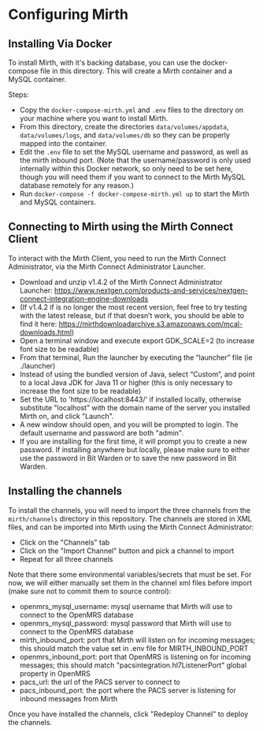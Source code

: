 
# Configuring Mirth

## Installing Via Docker

To install Mirth, with it's backing database, you can use the docker-compose file in this directory.  This will create a Mirth container and a MySQL container.  

Steps:

- Copy the `docker-compose-mirth.yml` and `.env` files to the directory on your machine where you want to install Mirth.
- From this directory, create the directories `data/volumes/appdata`, `data/volumes/logs`, and `data/volumes/db` so they can be properly mapped into the container.
- Edit the `.env` file to set the MySQL username and password, as well as the mirth inbound port. (Note that the username/password is only used internally within this Docker network, so only need to be set here, though you will need them if you want to connect to the Mirth MySQL database remotely for any reason.)
- Run `docker-compose -f docker-compose-mirth.yml up` to start the Mirth and MySQL containers.

## Connecting to Mirth using the Mirth Connect Client

To interact with the Mirth Client, you need to run the Mirth Connect Administrator, via the Mirth Connect Administrator Launcher.

- Download and unzip v1.4.2 of the Mirth Connect Administrator Launcher: https://www.nextgen.com/products-and-services/nextgen-connect-integration-engine-downloads
- (If v1.4.2 if is no longer the most recent version, feel free to try testing with the latest release, but if that doesn’t work, you should be able to find it here: https://mirthdownloadarchive.s3.amazonaws.com/mcal-downloads.html)
- Open a terminal window and execute export GDK_SCALE=2 (to increase font size to be readable)
- From that terminal, Run the launcher by executing the “launcher” file (ie ./launcher) 
- Instead of using the bundled version of Java, select “Custom”, and point to a local Java JDK for Java 11 or higher (this is only necessary to increase the font size to be readable)
- Set the URL to 'https://localhost:8443/' if installed locally, otherwise substitute "localhost" with the domain name of the server you installed Mirth on, and click "Launch".
- A new window should open, and you will be prompted to login. The default username and password are both "admin".
- If you are installing for the first time, it will prompt you to create a new password.  If installing anywhere but locally, please make sure to either use the password in Bit Warden or to save the new password in Bit Warden.

## Installing the channels

To install the channels, you will need to import the three channels from the `mirth/channels` directory in this repository.  The channels are stored in XML files, and can be imported into Mirth using the Mirth Connect Administrator:
- Click on the "Channels" tab
- Click on the "Import Channel" button and pick a channel to import
- Repeat for all three channels

Note that there some environmental variables/secrets that must be set.  For now, we will either manually set them in the channel xml files before import (make sure not to commit them to source control):
- openmrs_mysql_username: mysql username that Mirth will use to connect to the OpenMRS database
- openmrs_mysql_password: mysql password that Mirth will use to connect to the OpenMRS database
- mirth_inbound_port: port that Mirth will listen on for incoming messages; this should match the value set in .env file for MIRTH_INBOUND_PORT
- openmrs_inbound_port: port that OpenMRS is listening on for incoming messages; this should match "pacsintegration.hl7ListenerPort" global property in OpenMRS
- pacs_url: the url of the PACS server to connect to
- pacs_inbound_port: the port where the PACS server is listening for inbound messages from Mirth

Once you have installed the channels, click "Redeploy Channel" to deploy the channels.